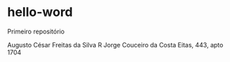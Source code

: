 # hello-word
Primeiro repositório

Augusto César Freitas da Silva
R Jorge Couceiro da Costa Eitas, 443, apto 1704
